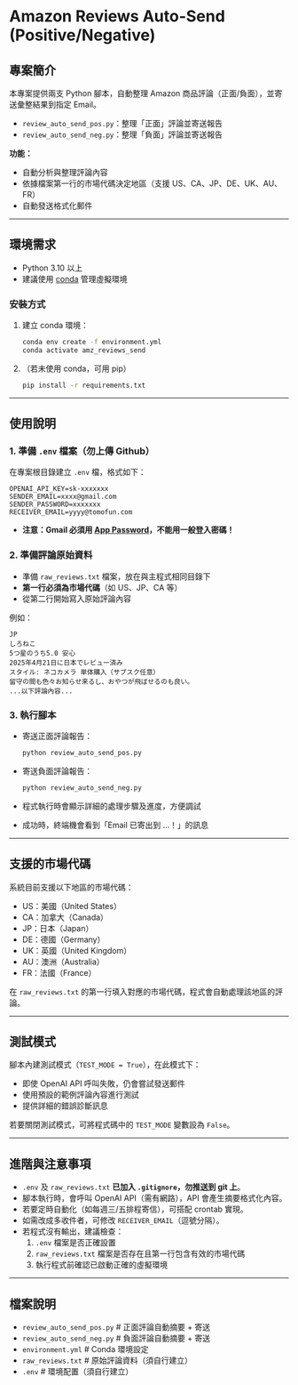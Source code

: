 # Amazon Reviews Auto-Send (Positive/Negative)

## 專案簡介

本專案提供兩支 Python 腳本，自動整理 Amazon 商品評論（正面/負面），並寄送彙整結果到指定 Email。  


- `review_auto_send_pos.py`：整理「正面」評論並寄送報告
- `review_auto_send_neg.py`：整理「負面」評論並寄送報告

**功能：**
- 自動分析與整理評論內容
- 依據檔案第一行的市場代碼決定地區（支援 US、CA、JP、DE、UK、AU、FR）
- 自動發送格式化郵件

---

## 環境需求

- Python 3.10 以上
- 建議使用 [conda](https://docs.conda.io/en/latest/) 管理虛擬環境

### 安裝方式

1. 建立 conda 環境：
    ```bash
    conda env create -f environment.yml
    conda activate amz_reviews_send
    ```

2. （若未使用 conda，可用 pip）
    ```bash
    pip install -r requirements.txt
    ```

---

## 使用說明

### 1. 準備 `.env` 檔案（**勿上傳 Github**）

在專案根目錄建立 `.env` 檔，格式如下：

```
OPENAI_API_KEY=sk-xxxxxxx
SENDER_EMAIL=xxxx@gmail.com
SENDER_PASSWORD=xxxxxxx
RECEIVER_EMAIL=yyyy@tomofun.com
```

- **注意：Gmail 必須用 [App Password](https://support.google.com/accounts/answer/185833?hl=zh-Hant)，不能用一般登入密碼！**

### 2. 準備評論原始資料

- 準備 `raw_reviews.txt` 檔案，放在與主程式相同目錄下
- **第一行必須為市場代碼**（如 US、JP、CA 等）
- 從第二行開始寫入原始評論內容

例如：
```
JP
しろねこ
5つ星のうち5.0 安心
2025年4月21日に日本でレビュー済み
スタイル: ネコカメラ 単体購入（サブスク任意）
留守の間も色々お知らせ来るし、おやつが飛ばせるのも良い。
...以下評論內容...
```

### 3. 執行腳本

- 寄送正面評論報告：
    ```bash
    python review_auto_send_pos.py
    ```
- 寄送負面評論報告：
    ```bash
    python review_auto_send_neg.py
    ```

- 程式執行時會顯示詳細的處理步驟及進度，方便調試
- 成功時，終端機會看到「Email 已寄出到 ...！」的訊息

---

## 支援的市場代碼

系統目前支援以下地區的市場代碼：

- US：美國（United States）
- CA：加拿大（Canada）
- JP：日本（Japan）
- DE：德國（Germany）
- UK：英國（United Kingdom）
- AU：澳洲（Australia）
- FR：法國（France）

在 `raw_reviews.txt` 的第一行填入對應的市場代碼，程式會自動處理該地區的評論。

---

## 測試模式

腳本內建測試模式（`TEST_MODE = True`），在此模式下：

- 即使 OpenAI API 呼叫失敗，仍會嘗試發送郵件
- 使用預設的範例評論內容進行測試
- 提供詳細的錯誤診斷訊息

若要關閉測試模式，可將程式碼中的 `TEST_MODE` 變數設為 `False`。

---

## 進階與注意事項

- `.env` 及 `raw_reviews.txt` **已加入 `.gitignore`，勿推送到 git 上**。
- 腳本執行時，會呼叫 OpenAI API（需有網路），API 會產生摘要格式化內容。
- 若要定時自動化（如每週三/五排程寄信），可搭配 crontab 實現。
- 如需改成多收件者，可修改 `RECEIVER_EMAIL`（逗號分隔）。
- 若程式沒有輸出，建議檢查：
  1. `.env` 檔案是否正確設置
  2. `raw_reviews.txt` 檔案是否存在且第一行包含有效的市場代碼
  3. 執行程式前確認已啟動正確的虛擬環境

---

## 檔案說明

- `review_auto_send_pos.py`  # 正面評論自動摘要 + 寄送
- `review_auto_send_neg.py`  # 負面評論自動摘要 + 寄送
- `environment.yml`      # Conda 環境設定
- `raw_reviews.txt`      # 原始評論資料（須自行建立）
- `.env`                 # 環境配置（須自行建立）